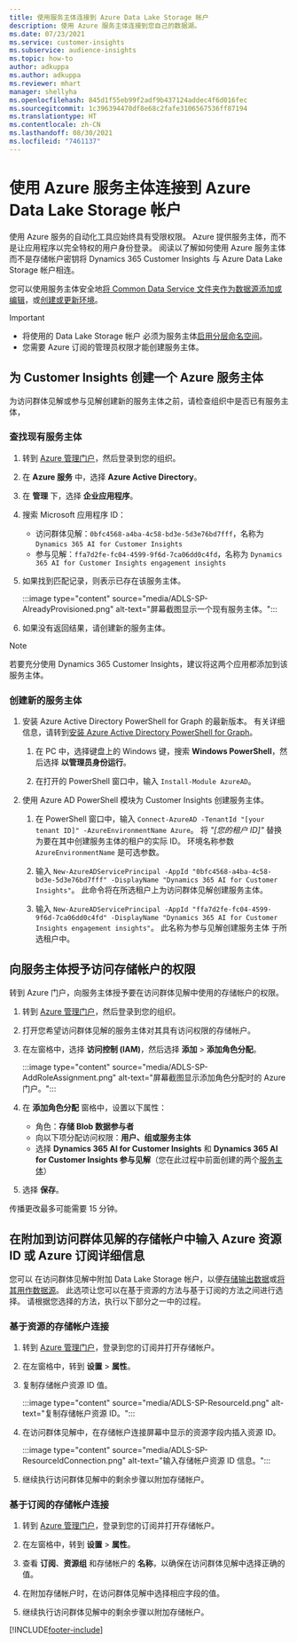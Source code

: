 ```yaml
---
title: 使用服务主体连接到 Azure Data Lake Storage 帐户
description: 使用 Azure 服务主体连接到您自己的数据湖。
ms.date: 07/23/2021
ms.service: customer-insights
ms.subservice: audience-insights
ms.topic: how-to
author: adkuppa
ms.author: adkuppa
ms.reviewer: mhart
manager: shellyha
ms.openlocfilehash: 845d1f55eb99f2adf9b437124addec4f6d016fec
ms.sourcegitcommit: 1c396394470df8e68c2fafe3106567536ff87194
ms.translationtype: HT
ms.contentlocale: zh-CN
ms.lasthandoff: 08/30/2021
ms.locfileid: "7461137"
---
```

# <a name="connect-to-an-azure-data-lake-storage-account-by-using-an-azure-service-principal"></a>使用 Azure 服务主体连接到 Azure Data Lake Storage 帐户
<!--note from editor: The Cloud Style Guide would have us just use "Azure Data Lake Storage" to mean the current version, unless the old version (Gen1) is mentioned. I've followed this guidance, even though it seems that our docs and Azure docs are all over the map on this.-->
使用 Azure 服务的自动化工具应始终具有受限权限。 Azure 提供服务主体，而不是让应用程序以完全特权的用户身份登录。 阅读以了解如何使用 Azure 服务主体而不是存储帐户密钥将 Dynamics 365 Customer Insights 与 Azure Data Lake Storage 帐户相连。 

您可以使用服务主体安全地[将 Common Data Service 文件夹作为数据源添加或编辑](connect-common-data-model.md)，或[创建或更新环境](get-started-paid.md)。<!--note from editor: Suggested. Or it could be ", or create a new environment or update an existing one". I think "new" is implied with "create". The comma is necessary.-->

> [!IMPORTANT]
> - 将使用的 Data Lake Storage 帐户<!--note from editor: Suggested. Or perhaps it could be "The Data Lake Storage account to which you want to give access to the service principal..."--> 必须为服务主体[启用分层命名空间](/azure/storage/blobs/data-lake-storage-namespace)。
> - 您需要 Azure 订阅的管理员权限才能创建服务主体。

## <a name="create-an-azure-service-principal-for-customer-insights"></a>为 Customer Insights 创建一个 Azure 服务主体

为访问群体见解或参与见解创建新的服务主体之前，请检查组织中是否已有服务主体，

### <a name="look-for-an-existing-service-principal"></a>查找现有服务主体

1. 转到 [Azure 管理门户](https://portal.azure.com)，然后登录到您的组织。

2. 在 **Azure 服务** 中，选择 **Azure Active Directory**。

3. 在 **管理** 下，选择 **企业应用程序**。

4. 搜索 Microsoft<!--note from editor: Via Microsoft Writing Style Guide.--> 应用程序 ID：
   - 访问群体见解：`0bfc4568-a4ba-4c58-bd3e-5d3e76bd7fff`，名称为 `Dynamics 365 AI for Customer Insights`
   - 参与见解：`ffa7d2fe-fc04-4599-9f6d-7ca06dd0c4fd`，名称为 `Dynamics 365 AI for Customer Insights engagement insights`

5. 如果找到匹配记录，则表示已存在该服务主体。 
   
   :::image type="content" source="media/ADLS-SP-AlreadyProvisioned.png" alt-text="屏幕截图显示一个现有服务主体。":::
   
6. 如果没有返回结果，请创建新的服务主体。

>[!NOTE]
>若要充分使用 Dynamics 365 Customer Insights，建议将这两个应用都添加到该服务主体。<!--note from editor: Using the note format is suggested, just so this doesn't get lost by being tucked up in the step.-->

### <a name="create-a-new-service-principal"></a>创建新的服务主体
<!--note from editor: Some general formatting notes: The MWSG wants bold for text the user enters (in addition to UI strings and the settings users select), but there's plenty of precedent for using code format for entering text in PowerShell so I didn't change that. Note that italic should be used for placeholders, but not much else.-->
1. 安装 Azure Active Directory PowerShell for Graph 的最新版本。 有关详细信息，请转到[安装 Azure Active Directory PowerShell for Graph](/powershell/azure/active-directory/install-adv2)。

   1. 在 PC 中，选择键盘上的 Windows 键，搜索 **Windows PowerShell**，然后选择 **以管理员身份运行**。<!--note from editor: Or should this be something like "search for **Windows PowerShell** and, if asked, select **Run as administrator**."?-->
   
   1. 在打开的 PowerShell 窗口中，输入 `Install-Module AzureAD`。

2. 使用 Azure AD PowerShell 模块为 Customer Insights 创建服务主体。

   1. 在 PowerShell 窗口中，输入 `Connect-AzureAD -TenantId "[your tenant ID]" -AzureEnvironmentName Azure`。 将 *"[您的租户 ID]"* 替换<!--note from editor: Edit okay? Or should the quotation marks stay in the command line, in which case it would be "Replace *[your tenant ID]* --> 为要在其中创建服务主体的租户的实际 ID。 环境名称参数 `AzureEnvironmentName` 是可选参数。
  
   1. 输入 `New-AzureADServicePrincipal -AppId "0bfc4568-a4ba-4c58-bd3e-5d3e76bd7fff" -DisplayName "Dynamics 365 AI for Customer Insights"`。 此命令将在所选租户上为访问群体见解创建服务主体。 

   1. 输入 `New-AzureADServicePrincipal -AppId "ffa7d2fe-fc04-4599-9f6d-7ca06dd0c4fd" -DisplayName "Dynamics 365 AI for Customer Insights engagement insights"`。 此名称为参与见解创建服务主体<!--note from editor: Edit okay?--> 于所选租户中。

## <a name="grant-permissions-to-the-service-principal-to-access-the-storage-account"></a>向服务主体授予访问存储帐户的权限

转到 Azure 门户，向服务主体授予要在访问群体见解中使用的存储帐户的权限。

1. 转到 [Azure 管理门户](https://portal.azure.com)，然后登录到您的组织。

1. 打开您希望访问群体见解的服务主体对其具有访问权限的存储帐户。

1. 在左窗格中，选择 **访问控制 (IAM)**，然后选择 **添加** > **添加角色分配**。

   :::image type="content" source="media/ADLS-SP-AddRoleAssignment.png" alt-text="屏幕截图显示添加角色分配时的 Azure 门户。":::

1. 在 **添加角色分配** 窗格中，设置以下属性：
   - 角色：**存储 Blob 数据参与者**
   - 向以下项分配访问权限：**用户、组或服务主体**
   - 选择 **Dynamics 365 AI for Customer Insights** 和 **Dynamics 365 AI for Customer Insights 参与见解**（您在此过程中前面创建的两个[服务主体](#create-a-new-service-principal)）

1.  选择 **保存**。

传播更改最多可能需要 15 分钟。

## <a name="enter-the-azure-resource-id-or-the-azure-subscription-details-in-the-storage-account-attachment-to-audience-insights"></a>在附加到访问群体见解的存储帐户中输入 Azure 资源 ID 或 Azure 订阅详细信息

您可以<!--note from editor: Edit suggested only if this section is optional.--> 在访问群体见解中附加 Data Lake Storage 帐户，以便[存储输出数据](manage-environments.md)或[将其用作数据源](connect-common-data-service-lake.md)。 此选项让您可以在基于资源的方法与基于订阅的方法之间进行选择。 请根据您选择的方法，执行以下部分之一中的过程。<!--note from editor: Suggested.-->

### <a name="resource-based-storage-account-connection"></a>基于资源的存储帐户连接

1. 转到 [Azure 管理门户](https://portal.azure.com)，登录到您的订阅并打开存储帐户。

1. 在左窗格中，转到 **设置** > **属性**。

1. 复制存储帐户资源 ID 值。

   :::image type="content" source="media/ADLS-SP-ResourceId.png" alt-text="复制存储帐户资源 ID。":::

1. 在访问群体见解中，在存储帐户连接屏幕中显示的资源字段内插入资源 ID。

   :::image type="content" source="media/ADLS-SP-ResourceIdConnection.png" alt-text="输入存储帐户资源 ID 信息。":::   

1. 继续执行访问群体见解中的剩余步骤以附加存储帐户。

### <a name="subscription-based-storage-account-connection"></a>基于订阅的存储帐户连接

1. 转到 [Azure 管理门户](https://portal.azure.com)，登录到您的订阅并打开存储帐户。

1. 在左窗格中，转到 **设置** > **属性**。

1. 查看 **订阅**、**资源组** 和存储帐户的 **名称**，以确保在访问群体见解中选择正确的值。

1. 在附加存储帐户时，在访问群体见解中选择相应字段的值。

1. 继续执行访问群体见解中的剩余步骤以附加存储帐户。


[!INCLUDE[footer-include](../includes/footer-banner.md)]